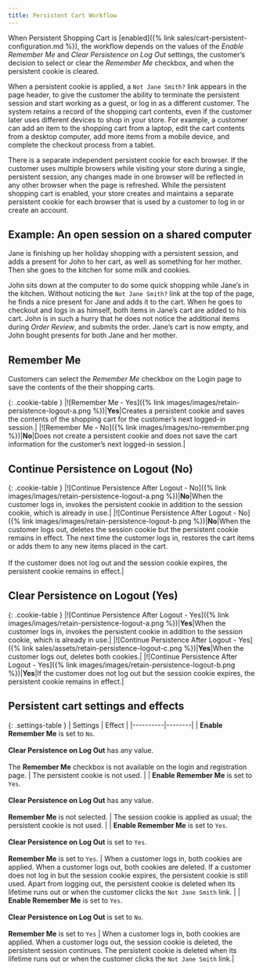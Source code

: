 ```yaml
---
title: Persistent Cart Workflow
---
```


When Persistent Shopping Cart is [enabled]({% link sales/cart-persistent-configuration.md %}), the workflow depends on the values of the _Enable Remember Me_ and _Clear Persistence on Log Out_ settings, the customer’s decision to select or clear the _Remember Me_ checkbox, and when the persistent cookie is cleared.

When a persistent cookie is applied, a `Not Jane Smith?` link appears in the page header, to give the customer the ability to terminate the persistent session and start working as a guest, or log in as a different customer. The system retains a record of the shopping cart contents, even if the customer later uses different devices to shop in your store. For example, a customer can add an item to the shopping cart from a laptop, edit the cart contents from a desktop computer, add more items from a mobile device, and complete the checkout process from a tablet.

There is a separate independent persistent cookie for each browser. If the customer uses multiple browsers while visiting your store during a single, persistent session, any changes made in one browser will be reflected in any other browser when the page is refreshed. While the persistent shopping cart is enabled, your store creates and maintains a separate persistent cookie for each browser that is used by a customer to log in or create an account.

## Example: An open session on a shared computer

Jane is finishing up her holiday shopping with a persistent session, and adds a present for John to her cart, as well as something for her mother. Then she goes to the kitchen for some milk and cookies.

John sits down at the computer to do some quick shopping while Jane’s in the kitchen. Without noticing the `Not Jane Smith?` link at the top of the page, he finds a nice present for Jane and adds it to the cart. When he goes to checkout and logs in as himself, both items in Jane’s cart are added to his cart. John is in such a hurry that he does not notice the additional items during _Order Review_, and submits the order.  Jane’s cart is now empty, and John bought presents for both Jane and her mother.

## Remember Me

Customers can select the _Remember Me_ checkbox on the Login page to save the contents of the their shopping carts.

{: .cookie-table }
|![Remember Me -  Yes]({% link images/images/retain-persistence-logout-a.png %})|**Yes**|Creates a persistent cookie and saves the contents of the shopping cart for the customer’s next logged-in session.|
|![Remember Me -  No]({% link images/images/no-remember.png %})|**No**|Does not create a persistent cookie and does not save the cart information for the customer’s next logged-in session.|

## Continue Persistence on Logout (No)

{: .cookie-table }
|![Continue Persistence After Logout - No]({% link images/images/retain-persistence-logout-a.png %})|**No**|When the customer logs in, invokes the persistent cookie in addition to the session cookie, which is already in use.|
|![Continue Persistence After Logout - No]({% link images/images/retain-persistence-logout-b.png %})|**No**|When the customer logs out, deletes the session cookie but the persistent cookie remains in effect. The next time the customer logs in, restores the cart items or adds them to any new items placed in the cart.<br/><br/>If the customer does not log out and the session cookie expires, the persistent cookie remains in effect.|

## Clear Persistence on Logout (Yes)

{: .cookie-table }
|![Continue Persistence After Logout - Yes]({% link images/images/retain-persistence-logout-a.png %})|**Yes**|When the customer logs in, invokes the persistent cookie in addition to the session cookie, which is already in use.|
|![Continue Persistence After Logout - Yes]({% link sales/assets/retain-persistence-logout-c.png %})|**Yes**|When the customer logs out, deletes both cookies.|
|![Continue Persistence After Logout - Yes]({% link images/images/retain-persistence-logout-b.png %})|**Yes**|If the customer does not log out but the session cookie expires, the persistent cookie remains in effect.|

## Persistent cart settings and effects

{: .settings-table }
| Settings | Effect |
|----------|--------|
| **Enable Remember Me** is set to `No`.<br/><br/>**Clear Persistence on Log Out** has any value.<br/><br/>The **Remember Me** checkbox is not available on the login and registration page. | The persistent cookie is not used. |
| **Enable Remember Me** is set to `Yes`.<br/><br/>**Clear Persistence on Log Out** has any value.<br/><br/>**Remember Me** is not selected. | The session cookie is applied as usual; the persistent cookie is not used. |
| **Enable Remember Me** is set to `Yes`.<br/><br/>**Clear Persistence on Log Out** is set to `Yes`.<br/><br/>**Remember Me** is set to `Yes`. | When a customer logs in, both cookies are applied. When a customer logs out, both cookies are deleted. If a customer does not log in but the session cookie expires, the persistent cookie is still used. Apart from logging out, the persistent cookie is deleted when its lifetime runs out or when the customer clicks the `Not Jane Smith` link. |
| **Enable Remember Me** is set to `Yes`.<br/><br/>**Clear Persistence on Log Out** is set to `No`.<br/><br/>**Remember Me** is set to `Yes` | When a customer logs in, both cookies are applied. When a customer logs out, the session cookie is deleted, the persistent session continues. The persistent cookie is deleted when its lifetime runs out or when the customer clicks the `Not Jane Smith` link.|

<style>
.cookie-table td:first-of-type {
  width: 200px;
}
.settings-table th:first-of-type  {
  width: 400px;
}
</style>